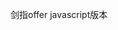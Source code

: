 <!--
 * @Author: coolsummer
 * @Date: 2020-04-13 23:55:40
 * @LastEditTime: 2020-04-13 23:57:51
 * @LastEditors: Please set LastEditors
 * @Description: In User Settings Edit
 * @FilePath: /work/SwordFingerOffer/README.md
 -->
剑指offer javascript版本